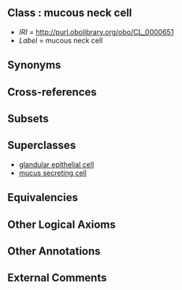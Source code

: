 
## Class : mucous neck cell

 * *IRI* = http://purl.obolibrary.org/obo/CL_0000651
 * *Label* = mucous neck cell

## Synonyms


## Cross-references


## Subsets


## Superclasses

 * [glandular epithelial cell](../../CL/50/CL_0000150.md)
 * [mucus secreting cell](../../CL/19/CL_0000319.md)

## Equivalencies


## Other Logical Axioms


## Other Annotations


## External Comments

